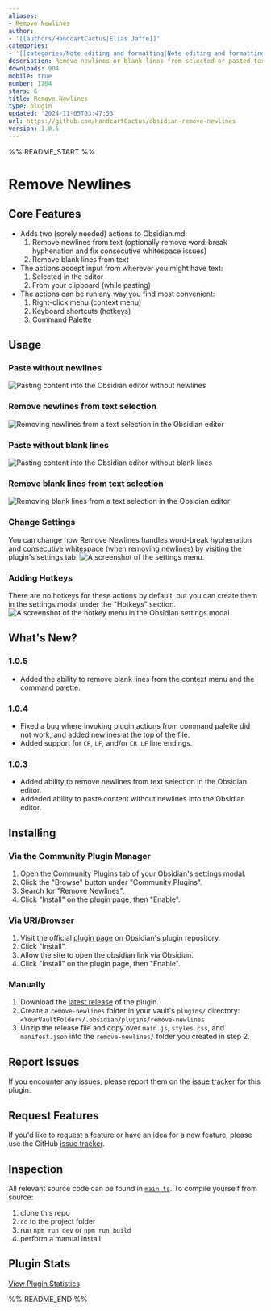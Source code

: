 ```yaml
---
aliases:
- Remove Newlines
author:
- '[[authors/HandcartCactus|Elias Jaffe]]'
categories:
- '[[categories/Note editing and formatting|Note editing and formatting]]'
description: Remove newlines or blank lines from selected or pasted text.
downloads: 904
mobile: true
number: 1764
stars: 6
title: Remove Newlines
type: plugin
updated: '2024-11-05T03:47:53'
url: https://github.com/HandcartCactus/obsidian-remove-newlines
version: 1.0.5
---
```


%% README_START %%

# Remove Newlines

## Core Features
+ Adds two (sorely needed) actions to Obsidian.md:
  1. Remove newlines from text (optionally remove word-break hyphenation and fix consecutive whitespace issues)
  2. Remove blank lines from text
+ The actions accept input from wherever you might have text:
  1. Selected in the editor
  2. From your clipboard (while pasting)
+ The actions can be run any way you find most convenient:
  1. Right-click menu (context menu)
  2. Keyboard shortcuts (hotkeys)
  3. Command Palette

## Usage

### Paste without newlines
![Pasting content into the Obsidian editor without newlines](https://raw.githubusercontent.com/HandcartCactus/obsidian-remove-newlines/HEAD/media/Paste%20Without%20Newlines%20Demo.gif)

### Remove newlines from text selection
![Removing newlines from a text selection in the Obsidian editor](https://raw.githubusercontent.com/HandcartCactus/obsidian-remove-newlines/HEAD/media/Remove%20Newlines%20From%20Selection%20Demo.gif)

### Paste without blank lines
![Pasting content into the Obsidian editor without blank lines](https://raw.githubusercontent.com/HandcartCactus/obsidian-remove-newlines/HEAD/media/Paste%20Without%20Blank%20Lines.gif)

### Remove blank lines from text selection
![Removing blank lines from a text selection in the Obsidian editor](https://raw.githubusercontent.com/HandcartCactus/obsidian-remove-newlines/HEAD/media/Remove%20Blank%20Lines%20From%20Selection.gif)

### Change Settings
You can change how Remove Newlines handles word-break hyphenation and consecutive whitespace (when removing newlines) by visiting the plugin's settings tab.
![A screenshot of the settings menu.](https://raw.githubusercontent.com/HandcartCactus/obsidian-remove-newlines/HEAD/media/settings_menu.png)

### Adding Hotkeys
There are no hotkeys for these actions by default, but you can create them in the settings modal under the "Hotkeys" section.
![A screenshot of the hotkey menu in the Obsidian settings modal](https://raw.githubusercontent.com/HandcartCactus/obsidian-remove-newlines/HEAD/media/Add%20Hotkeys.png)

## What's New?
### 1.0.5
- Added the ability to remove blank lines from the context menu and the command palette.

### 1.0.4
- Fixed a bug where invoking plugin actions from command palette did not work, and added newlines at the top of the file.
- Added support for `CR`, `LF`, and/or `CR LF` line endings.

### 1.0.3
- Added ability to remove newlines from text selection in the Obsidian editor.
- Addeded ability to paste content without newlines into the Obsidian editor.

## Installing
### Via the Community Plugin Manager
1. Open the Community Plugins tab of your Obsidian's settings modal.
2. Click the "Browse" button under "Community Plugins".
2. Search for "Remove Newlines".
3. Click "Install" on the plugin page, then "Enable".

### Via URI/Browser
1. Visit the official [plugin page](https://obsidian.md/plugins?id=remove-newlines#) on Obsidian's plugin repository.
2. Click "Install".
3. Allow the site to open the obsidian link via Obsidian.
4. Click "Install" on the plugin page, then "Enable".

### Manually
1. Download the [latest release](https://github.com/HandcartCactus/obsidian-remove-newlines/releases) of the plugin.
2. Create a `remove-newlines` folder in your vault's `plugins/` directory: `<YourVaultFolder>/.obsidian/plugins/remove-newlines`
3. Unzip the release file and copy over `main.js`, `styles.css`, and `manifest.json` into the `remove-newlines/` folder you created in step 2.

## Report Issues
If you encounter any issues, please report them on the [issue tracker](https://github.com/HandcartCactus/obsidian-remove-newlines/issues/new?assignees=HandcartCactus&labels=bug&projects=&template=bug_report.md&title=%5BBUG%5D) for this plugin.

## Request Features
If you'd like to request a feature or have an idea for a new feature, please use the GitHub [issue tracker](https://github.com/HandcartCactus/obsidian-remove-newlines/issues/new?assignees=HandcartCactus&labels=enhancement&projects=&template=feature_request.md&title=%5BFEATURE%5D).

## Inspection
All relevant source code can be found in [`main.ts`](https://github.com/HandcartCactus/obsidian-remove-newlines/blob/main/main.ts). To compile yourself from source:
1. clone this repo
2. `cd` to the project folder
3. run `npm run dev` or `npm run build`
4. perform a manual install

## Plugin Stats
[View Plugin Statistics](https://handcartcactus.github.io/obsidian-remove-newlines/plugin_stats_viewer.html)


%% README_END %%